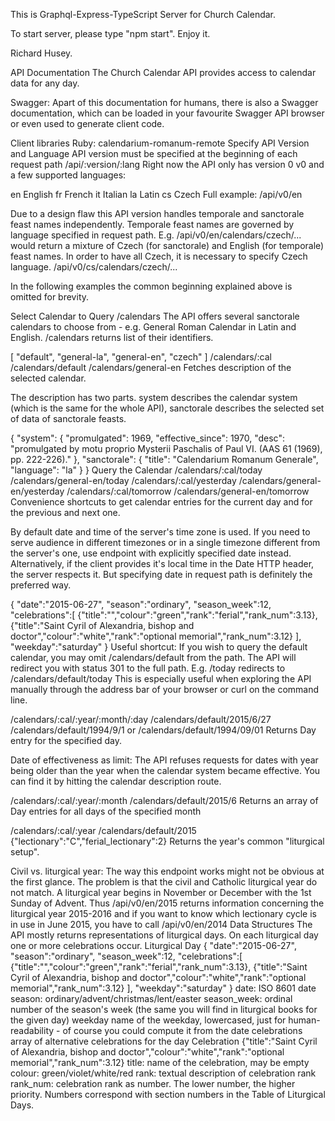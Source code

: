 This is Graphql-Express-TypeScript Server for Church Calendar.

To start server, please type "npm start".
Enjoy it.

Richard Husey. 

API Documentation
The Church Calendar API provides access to calendar data for any day.

Swagger: Apart of this documentation for humans, there is also a Swagger documentation, which can be loaded in your favourite Swagger API browser or even used to generate client code.

Client libraries
Ruby: calendarium-romanum-remote
Specify API Version and Language
API version must be specified at the beginning of each request path /api/:version/:lang Right now the API only has version 0 v0 and a few supported languages:

en English
fr French
it Italian
la Latin
cs Czech
Full example: /api/v0/en

Due to a design flaw this API version handles temporale and sanctorale feast names independently. Temporale feast names are governed by language specified in request path. E.g. /api/v0/en/calendars/czech/... would return a mixture of Czech (for sanctorale) and English (for temporale) feast names. In order to have all Czech, it is necessary to specify Czech language. /api/v0/cs/calendars/czech/...

In the following examples the common beginning explained above is omitted for brevity.

Select Calendar to Query
/calendars
The API offers several sanctorale calendars to choose from - e.g. General Roman Calendar in Latin and English. /calendars returns list of their identifiers.

[
  "default",
  "general-la",
  "general-en",
  "czech"
]
/calendars/:cal
/calendars/default
/calendars/general-en
Fetches description of the selected calendar.

The description has two parts. system describes the calendar system (which is the same for the whole API), sanctorale describes the selected set of data of sanctorale feasts.

{
  "system": {
    "promulgated": 1969,
    "effective_since": 1970,
    "desc": "promulgated by motu proprio Mysterii Paschalis of Paul VI. (AAS 61 (1969), pp. 222-226)."
  },
  "sanctorale": {
    "title": "Calendarium Romanum Generale",
    "language": "la"
  }
}
Query the Calendar
/calendars/:cal/today
/calendars/general-en/today
/calendars/:cal/yesterday
/calendars/general-en/yesterday
/calendars/:cal/tomorrow
/calendars/general-en/tomorrow
Convenience shortcuts to get calendar entries for the current day and for the previous and next one.

By default date and time of the server's time zone is used. If you need to serve audience in different timezones or in a single timezone different from the server's one, use endpoint with explicitly specified date instead. Alternatively, if the client provides it's local time in the Date HTTP header, the server respects it. But specifying date in request path is definitely the preferred way.

{
  "date":"2015-06-27",
  "season":"ordinary",
  "season_week":12,
  "celebrations":[
    {"title":"","colour":"green","rank":"ferial","rank_num":3.13},
    {"title":"Saint Cyril of Alexandria, bishop and doctor","colour":"white","rank":"optional memorial","rank_num":3.12}
  ],
  "weekday":"saturday"
}
Useful shortcut: If you wish to query the default calendar, you may omit /calendars/default from the path. The API will redirect you with status 301 to the full path. E.g. /today redirects to /calendars/default/today This is especially useful when exploring the API manually through the address bar of your browser or curl on the command line.

/calendars/:cal/:year/:month/:day
/calendars/default/2015/6/27
/calendars/default/1994/9/1 or /calendars/default/1994/09/01
Returns Day entry for the specified day.

Date of effectiveness as limit: The API refuses requests for dates with year being older than the year when the calendar system became effective. You can find it by hitting the calendar description route.

/calendars/:cal/:year/:month
/calendars/default/2015/6
Returns an array of Day entries for all days of the specified month

/calendars/:cal/:year
/calendars/default/2015
{"lectionary":"C","ferial_lectionary":2}
Returns the year's common "liturgical setup".

Civil vs. liturgical year: The way this endpoint works might not be obvious at the first glance. The problem is that the civil and Catholic liturgical year do not match. A liturgical year begins in November or December with the 1st Sunday of Advent. Thus /api/v0/en/2015 returns information concerning the liturgical year 2015-2016 and if you want to know which lectionary cycle is in use in June 2015, you have to call /api/v0/en/2014
Data Structures
The API mostly returns representations of liturgical days. On each liturgical day one or more celebrations occur.
Liturgical Day
{
  "date":"2015-06-27",
  "season":"ordinary",
  "season_week":12,
  "celebrations":[
    {"title":"","colour":"green","rank":"ferial","rank_num":3.13},
    {"title":"Saint Cyril of Alexandria, bishop and doctor","colour":"white","rank":"optional memorial","rank_num":3.12}
  ],
  "weekday":"saturday"
}
date: ISO 8601 date
season: ordinary/advent/christmas/lent/easter
season_week: ordinal number of the season's week (the same you will find in liturgical books for the given day)
weekday name of the weekday, lowercased, just for human-readability - of course you could compute it from the date
celebrations array of alternative celebrations for the day
Celebration
{"title":"Saint Cyril of Alexandria, bishop and doctor","colour":"white","rank":"optional memorial","rank_num":3.12}
title: name of the celebration, may be empty
colour: green/violet/white/red
rank: textual description of celebration rank
rank_num: celebration rank as number. The lower number, the higher priority. Numbers correspond with section numbers in the Table of Liturgical Days.